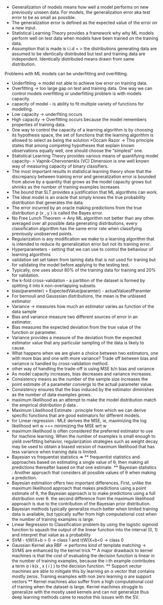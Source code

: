 * Generalization of models means how well a model performs on new previously unseen data.
For models, the generalization error aka test error to be as small as possible.
* The generalization error is defined as the expected value of the error on a new input.
* Statistical Learning Theory provides a framework why why ML models perform well on test data when models have been
trained on the training data.
* Assumption that is made is i.i.d = > the distributions generating data are assumed to be identically distributed but
test and training data are independent. Identically distributed means drawn from same distribution.

Problems with ML models can be underfitting and overfitting.
* Underfitting -> model not able to achieve low error on training data.
* Overfitting -> too large gap on test and training data.
One way we can control models overfitting or underfitting problem is with models capacity.
*  capacity of model - is ability to fit multiple variety of functions for modelling.
* Low capacity -> underfiting occurs
* High capacity -> Overfitting occurs because the model remembers properties of training data.
* One way to control the capacity of a learning algorithm is by choosing its hypothesis space, the set of functions that
 the learning algorithm is allowed to select as being the solution
 *Occam Razor -> This principle states that among competing hypotheses that explain known observations equally well, one
should choose the “simplest” one.
* Statistical Learning Theory provides various means of quantifying model capacity- > Vapnik-Chervonenkis (VC) Dimension is one
well known way of measuring capacity of binary classifiers.
* The most important results in statistical learning theory show that the discrepancy between training error and
generalization error is bounded from above by a quantity that grows as the model capacity grows but
shrinks as the number of training examples increases
* The bound that SLT provides a justification that ML algorithms can work.
* The ideal model is an oracle that simply knows the true probability distribution  that generates the data.
* The error incurred by an oracle making predictions from the true distribution p (x , y ) is called the Bayes error.
* No Free Lunch Theorem -> Any ML algorithm not better than any other. averaged over all possible data generating
 distributions, every classification algorithm has the same error rate when classifying previously unobserved points.
* Regularization is any modification we make to a learning algorithm that is intended to reduce its generalization error but not its
training error.
* Hyperparameters - setting that we can use to control the behaviour of learning algorithms
* validation set set taken from taining data that is not used for traning but for validating the model before applying to
the testing test.
* Typically, one uses about 80% of the training data for training and 20% for validation.
* the k-fold cross-validation - a partition of the dataset is formed by splitting it into k non-overlapping subsets.
* bias(parameter) = ExpectedValue(paramter) - actualValueofParamter
* For bernouli and Gausssian distributions, the mean is the unbiased estimator
* Variance -> measures how much an estimator varies as function of the data sample
* Bias and variance measure two different sources of error in an estimator.
* Bias measures the expected deviation from the true value of the function or parameter.
* Variance provides a measure of the deviation from the expected estimator value that any particular sampling of the data is likely to cause.
* What happens when we are given a choice between two estimators, one with more bias and one with more variance?  Trade off between bias and variance is handled by cross-validation method.
* other way of handling the trade-off is using MSE b/n bias and variance
* As model capacity increases, bias decreases and variance increases.
* Consistency means as the number of the sample size increases the point estimate of a parameter convergs to the actual parameter value.
* Consistency ensures that the bias induced by the estimator diminishes as the number of data examples grows.
* maximum likelihood as an attempt to make the model distribution match the empirical distribution p̂ data .
* Maximum Likelihood Estimate : principle from which we can derive specific functions that are good estimators for different models.
* for Linear regression : MLE derives the MSE, ie, maximizing the log likelihood wrt w === minimizing the MSE wrt w
* maximum likelihood is often considered the preferred estimator to use for machine learning. When the number
of examples is small enough to yield overfitting behavior, regularization strategies
such as weight decay may be used to obtain a biased version of maximum likelihood
that has less variance when training data is limited.
* Bayesian vs frequentist statistics =>
** frequentist statistics and approaches based on estimating a single value of θ, then making all predictions thereafter based on that one
estimate.
** Bayesian statistics : Another approach  that considers all possible values of θ when making a prediction.
* Bayesian estimation offers two important differences. First, unlike the maximum likelihood approach that makes
predictions using a point estimate of θ, the Bayesian approach is to make predictions
using a full distribution over θ. the second difference from the maximum likelihood approach is due to the contribution of the Bayesian prior distribution.
* Bayesian methods typically generalize much better when limited training data is available, but typically suffer from high computational cost when the number of
training examples is large.
* Linear Regression to Classification problem by using the logistic sigmoid function to squash the output of the linear function into the
interval (0, 1) and interpret that value as a probability
* SVM - t(W)X+b > 0 -> class 1 and t(W)X+b<0 -> class 0
* Gaussian Kernel aka RBF ->  performs kind of template matching  -> SVMS are enhanced by the kernel trick
** A major drawback to kernel machines is that the cost of evaluating the decision function is linear in the number of training examples, because the i-th example
contributes a term α i k(x , x ( i ) ) to the decision function.
** Support vector machines are able to mitigate this by learning an α vector that contains mostly zeros. Training examples with non zero learning α are support vectors
** Kernel machines also suffer from a high computational cost of training when the dataset is large. Kernel machines struggle to generalize with the mostly used kernels and
can not generalize thus deep learning methods came to resolve this issues with the SV.
